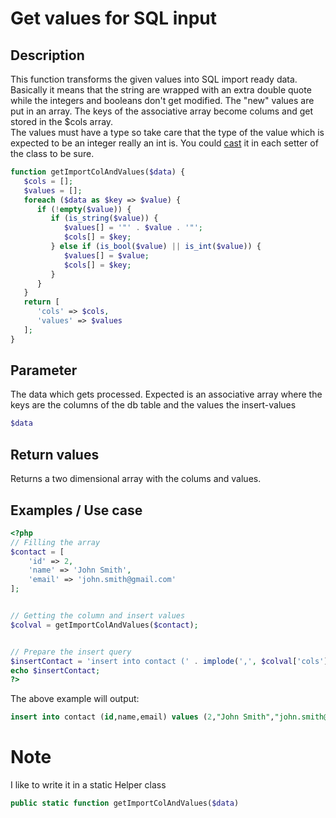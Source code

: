 # Get values for SQL input

## Description
This function transforms the given values into SQL import ready data. Basically it means that the string are wrapped with an extra double quote while the integers and booleans don't get modified.
The "new" values are put in an array. The keys of the associative array become colums and get stored in the $cols array.  
The values must have a type so take care that the type of the value which is expected to be an integer really an int is. You could [cast](http://php.net/manual/en/language.types.type-juggling.php) it in each setter of the class to be sure.

```php
function getImportColAndValues($data) {
   $cols = [];
   $values = [];
   foreach ($data as $key => $value) {
      if (!empty($value)) {
         if (is_string($value)) {
            $values[] = '"' . $value . '"';
            $cols[] = $key;
         } else if (is_bool($value) || is_int($value)) {
            $values[] = $value;
            $cols[] = $key;
         }
      }
   }
   return [
      'cols' => $cols,
      'values' => $values
   ];
}
```
## Parameter
The data which gets processed.
Expected is an associative array where the keys are the columns of the db table and the values the insert-values
```php
$data
```
## Return values
Returns a two dimensional array with the colums and values.

## Examples / Use case
```php
<?php
// Filling the array
$contact = [
    'id' => 2,    
    'name' => 'John Smith',
    'email' => 'john.smith@gmail.com'
];


// Getting the column and insert values
$colval = getImportColAndValues($contact);


// Prepare the insert query
$insertContact = 'insert into contact (' . implode(',', $colval['cols']) . ') values (' . implode(',', $colval['values']) . ');';
echo $insertContact;
?>
```
The above example will output:
```sql
insert into contact (id,name,email) values (2,"John Smith","john.smith@gmail.com");
```

# Note
I like to write it in a static Helper class
```php
public static function getImportColAndValues($data)
```
